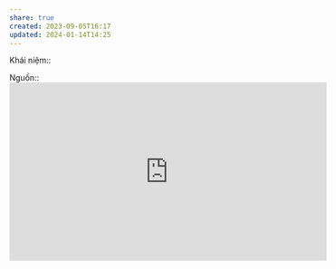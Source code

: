 ```yaml
---
share: true
created: 2023-09-05T16:17
updated: 2024-01-14T14:25
---
```

Khái niệm:: 

Nguồn:: <iframe width="560" height="315" src="https://www.youtube.com/embed/-C-JoyNuQJs?si=fdPRE5nKDx_KynGI&t=1226" title="YouTube video player" frameborder="0" allow="accelerometer; autoplay; clipboard-write; encrypted-media; gyroscope; picture-in-picture; web-share" referrerpolicy="strict-origin-when-cross-origin" allowfullscreen></iframe>